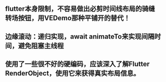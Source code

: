 ## flutter本身限制，不容易做出必剪时间线布局的骑缝转场按钮，用VEDemo那种平铺开的替代！
## 边缘滚动：递归实现，await animateTo来实现间隔时间，避免阻塞主线程

## 使用了一些很不好的硬编码，应该深入了解Flutter RenderObject，使用它来获得真实布局信息。